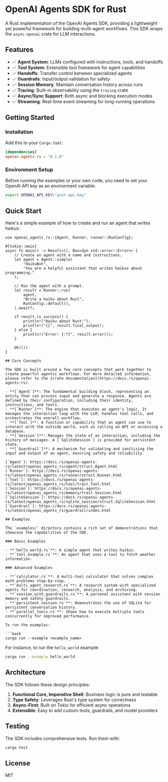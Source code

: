 # OpenAI Agents SDK for Rust

A Rust implementation of the OpenAI Agents SDK, providing a lightweight yet powerful framework for building multi-agent workflows. This SDK wraps the `async-openai` crate for LLM interactions.

## Features

- ✅ **Agent System**: LLMs configured with instructions, tools, and handoffs
- ✅ **Tool System**: Extensible tool framework for agent capabilities
- ✅ **Handoffs**: Transfer control between specialized agents
- ✅ **Guardrails**: Input/output validation for safety
- ✅ **Session Memory**: Maintain conversation history across runs
- ✅ **Tracing**: Built-in observability using the `tracing` crate
- ✅ **Async/Sync Support**: Both async and blocking execution modes
- ✅ **Streaming**: Real-time event streaming for long-running operations

## Getting Started

### Installation

Add this to your `Cargo.toml`:

```toml
[dependencies]
openai-agents-rs = "0.1.0"
```

### Environment Setup

Before running the examples or your own code, you need to set your OpenAI API key as an environment variable:

```bash
export OPENAI_API_KEY="your-api-key"
```

## Quick Start

Here's a simple example of how to create and run an agent that writes haikus:

````rust,no_run
use openai_agents_rs::{Agent, Runner, runner::RunConfig};

#[tokio::main]
async fn main() -> Result<(), Box<dyn std::error::Error>> {
    // Create an agent with a name and instructions.
    let agent = Agent::simple(
        "HaikuBot",
        "You are a helpful assistant that writes haikus about programming."
    );

    // Run the agent with a prompt.
    let result = Runner::run(
        agent,
        "Write a haiku about Rust",
        RunConfig::default(),
    ).await?;

    if result.is_success() {
        println!("Haiku about Rust:");
        println!("{}", result.final_output);
    } else {
        println!("Error: {:?}", result.error());
    }

    Ok(())
}

## Core Concepts

The SDK is built around a few core concepts that work together to create powerful agentic workflows. For more detailed information, please refer to the [crate documentation](https://docs.rs/openai-agents-rs).

- **[`Agent`]**: The fundamental building block, representing an entity that can process input and generate a response. Agents are defined by their configuration, including their identity, instructions, and tools.
- **[`Runner`]**: The engine that executes an agent's logic. It manages the interaction loop with the LLM, handles tool calls, and orchestrates the overall workflow.
- **[`Tool`]**: A function or capability that an agent can use to interact with the outside world, such as calling an API or accessing a database.
- **[`Session`]**: Manages the state of an interaction, including the history of messages. A [`SqliteSession`] is provided for persistent state.
- **[`Guardrail`]**: A mechanism for validating and sanitizing the input and output of an agent, ensuring safety and reliability.

[`Agent`]: https://docs.rs/openai-agents-rs/latest/openai_agents_rs/agent/struct.Agent.html
[`Runner`]: https://docs.rs/openai-agents-rs/latest/openai_agents_rs/runner/struct.Runner.html
[`Tool`]: https://docs.rs/openai-agents-rs/latest/openai_agents_rs/tool/trait.Tool.html
[`Session`]: https://docs.rs/openai-agents-rs/latest/openai_agents_rs/memory/trait.Session.html
[`SqliteSession`]: https://docs.rs/openai-agents-rs/latest/openai_agents_rs/sqlite_session/struct.SqliteSession.html
[`Guardrail`]: https://docs.rs/openai-agents-rs/latest/openai_agents_rs/guardrail/index.html

## Examples

The `examples/` directory contains a rich set of demonstrations that showcase the capabilities of the SDK.

### Basic Examples

- **`hello_world.rs`**: A simple agent that writes haikus.
- **`tool_example.rs`**: An agent that uses a tool to fetch weather information.

### Advanced Examples

- **`calculator.rs`**: A multi-tool calculator that solves complex math problems step-by-step.
- **`multi_agent_research.rs`**: A research system with specialized agents for coordination, research, analysis, and archiving.
- **`session_with_guardrails.rs`**: A personal assistant with session memory and safety guardrails.
- **`persistent_session.rs`**: Demonstrates the use of SQLite for persistent conversation history.
- **`parallel_tools.rs`**: Shows how to execute multiple tools concurrently for improved performance.

To run the examples:

```bash
cargo run --example <example_name>
````

For instance, to run the `hello_world` example:

```bash
cargo run --example hello_world
```

## Architecture

The SDK follows these design principles:

1. **Functional Core, Imperative Shell**: Business logic is pure and testable
2. **Type Safety**: Leverages Rust's type system for correctness
3. **Async-First**: Built on Tokio for efficient async operations
4. **Extensible**: Easy to add custom tools, guardrails, and model providers

## Testing

The SDK includes comprehensive tests. Run them with:

```bash
cargo test
```

## License

MIT
